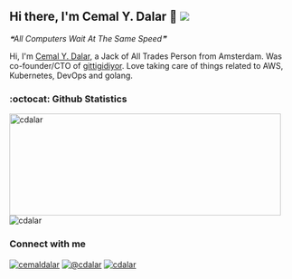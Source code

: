 ## Hi there, I'm Cemal Y. Dalar 👋 ![](https://komarev.com/ghpvc/?username=cdalar&color=green&&style=flat)
<!--STARTS_HERE_QUOTE_README-->
<i>❝All Computers Wait At The Same Speed❞</i>
<!--ENDS_HERE_QUOTE_README-->

Hi, I'm [Cemal Y. Dalar](https://linkedin.com/in/cemaldalar), a Jack of All Trades Person from Amsterdam. Was co-founder/CTO of [gittigidiyor](https://www.gittigidiyor.com/). Love taking care of things related to AWS, Kubernetes, DevOps and golang.

### :octocat: Github Statistics
<p align="left">
<img  src="https://github-readme-stats.vercel.app/api?username=cdalar&show_icons=true&theme=radical" alt="cdalar" width="480" height="180" />
<img src="https://github-readme-stats.vercel.app/api/top-langs/?username=cdalar&layout=compact&hide=html&theme=radical" alt="cdalar"/>
</p>

### Connect with me 
<a href="https://linkedin.com/in/cemaldalar" target="blank"><img align="center" src="https://img.shields.io/badge/linkedin-%230077B5.svg?&style=for-the-badge&logo=linkedin&logoColor=white" alt="cemaldalar" /></a>
<a href="https://cdalar.medium.com" target="blank"><img align="center" src="https://img.shields.io/badge/medium-%2312100E.svg?&style=for-the-badge&logo=medium&logoColor=white" alt="@cdalar" /></a>
<a href="https://twitter.com/cdalar" target="blank"><img align="center" src="https://img.shields.io/badge/Twitter-1DA1F2?style=for-the-badge&logo=twitter&logoColor=white" alt="cdalar" /></a>

